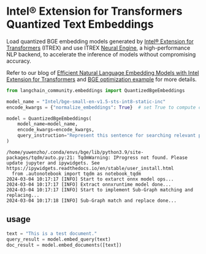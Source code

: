# Intel® Extension for Transformers Quantized Text Embeddings

Load quantized BGE embedding models generated by [Intel® Extension for Transformers](https://github.com/intel/intel-extension-for-transformers) (ITREX) and use ITREX [Neural Engine](https://github.com/intel/intel-extension-for-transformers/blob/main/intel_extension_for_transformers/llm/runtime/deprecated/docs/Installation.md), a high-performance NLP backend, to accelerate the inference of models without compromising accuracy.

Refer to our blog of [Efficient Natural Language Embedding Models with Intel Extension for Transformers](https://medium.com/intel-analytics-software/efficient-natural-language-embedding-models-with-intel-extension-for-transformers-2b6fcd0f8f34) and [BGE optimization example](https://github.com/intel/intel-extension-for-transformers/tree/main/examples/huggingface/pytorch/text-embedding/deployment/mteb/bge) for more details.


```python
from langchain_community.embeddings import QuantizedBgeEmbeddings

model_name = "Intel/bge-small-en-v1.5-sts-int8-static-inc"
encode_kwargs = {"normalize_embeddings": True}  # set True to compute cosine similarity

model = QuantizedBgeEmbeddings(
    model_name=model_name,
    encode_kwargs=encode_kwargs,
    query_instruction="Represent this sentence for searching relevant passages: ",
)
```
```output
/home/yuwenzho/.conda/envs/bge/lib/python3.9/site-packages/tqdm/auto.py:21: TqdmWarning: IProgress not found. Please update jupyter and ipywidgets. See https://ipywidgets.readthedocs.io/en/stable/user_install.html
  from .autonotebook import tqdm as notebook_tqdm
2024-03-04 10:17:17 [INFO] Start to extarct onnx model ops...
2024-03-04 10:17:17 [INFO] Extract onnxruntime model done...
2024-03-04 10:17:17 [INFO] Start to implement Sub-Graph matching and replacing...
2024-03-04 10:17:18 [INFO] Sub-Graph match and replace done...
```
## usage


```python
text = "This is a test document."
query_result = model.embed_query(text)
doc_result = model.embed_documents([text])
```
